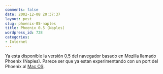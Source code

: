 ```yaml
---
comments: false
date: 2002-12-08 20:37:37
layout: post
slug: phoenix-05-naples
title: Phoenix 0.5 (Naples)
wordpress_id: 728
categories:
- Internet
---
```


Ya esta disponible la versión [0.5](http://www.mozilla.org/projects/phoenix/phoenix-release-notes.html#install) del navegador basado en Mozilla llamado Phoenix (Naples). Parece ser que ya estan experimentando con un port del Phoenix al [Mac OS](http://www.kmgerich.com/misc.html).




 
